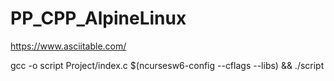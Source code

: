 # PP_CPP_AlpineLinux

https://www.asciitable.com/


gcc -o script Project/index.c $(ncursesw6-config --cflags --libs) && ./script